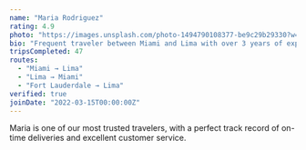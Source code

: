 ```yaml
---
name: "Maria Rodriguez"
rating: 4.9
photo: "https://images.unsplash.com/photo-1494790108377-be9c29b29330?w=400&h=400&fit=crop"
bio: "Frequent traveler between Miami and Lima with over 3 years of experience. I travel for business every month and love helping people get their packages delivered safely and affordably."
tripsCompleted: 47
routes:
  - "Miami → Lima"
  - "Lima → Miami"
  - "Fort Lauderdale → Lima"
verified: true
joinDate: "2022-03-15T00:00:00Z"
---
```


Maria is one of our most trusted travelers, with a perfect track record of on-time deliveries and excellent customer service.
